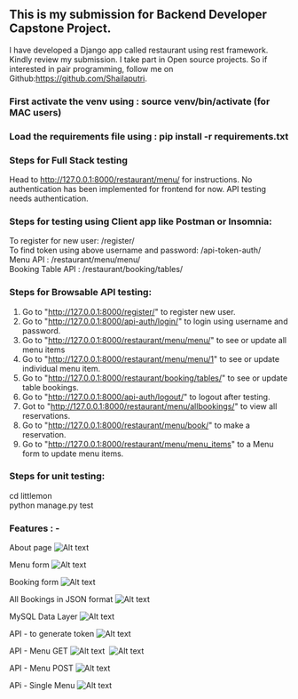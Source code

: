 
## This is my submission for Backend Developer Capstone Project.   

I have developed a Django app called restaurant using rest framework. Kindly review my submission.
I take part in Open source projects. So if interested in pair programming, 
follow me on Github:https://github.com/Shailaputri.   


### First activate the venv using : source venv/bin/activate (for MAC users)  
### Load the requirements file using : pip install -r requirements.txt   

### Steps for Full Stack testing
Head to http://127.0.0.1:8000/restaurant/menu/ for instructions.
No authentication has been implemented for frontend for now.
API testing needs authentication. 

### Steps for testing using Client app like Postman or Insomnia:  
To register for new user: /register/  
To find token using above username and password: /api-token-auth/  
Menu API : /restaurant/menu/menu/  
Booking Table API : /restaurant/booking/tables/  

### Steps for Browsable API testing:   
1. Go to "http://127.0.0.1:8000/register/" to register new user.  
2. Go to "http://127.0.0.1:8000/api-auth/login/" to login using username and password.  
3. Go to "http://127.0.0.1:8000/restaurant/menu/menu/" to see or update all menu items  
4. Go to "http://127.0.0.1:8000/restaurant/menu/menu/1" to see or update individual menu item.  
5. Go to "http://127.0.0.1:8000/restaurant/booking/tables/" to see or update table bookings.  
6. Go to "http://127.0.0.1:8000/api-auth/logout/" to logout after testing.  
7. Got to "http://127.0.0.1:8000/restaurant/menu/allbookings/" to view all reservations.
8. Go to "http://127.0.0.1:8000/restaurant/menu/book/"  to make a reservation.
9. Go to "http://127.0.0.1:8000/restaurant/menu/menu_items" to a Menu form to update menu items.

### Steps for unit testing: 
cd littlemon  
python manage.py test  


### Features : -
About page
![Alt text](Attachments/aboutpage.png?raw=true)&nbsp; 
  
Menu form
![Alt text](Attachments/menuform.png?raw=true)&nbsp;

Booking form
![Alt text](Attachments/reservationbooking.png?raw=true)&nbsp;

All Bookings in JSON format
![Alt text](Attachments/allbookings.png?raw=true)&nbsp;

MySQL Data Layer
![Alt text](Attachments/database.png?raw=true)&nbsp;

API - to generate token
![Alt text](Attachments/generatetoken.png?raw=true)&nbsp;

API - Menu GET
![Alt text](Attachments/MenuAPIPostman.png?raw=true)&nbsp;
![Alt text](Attachments/menupostman.png?raw=true)&nbsp;

API - Menu POST
![Alt text](Attachments/postmenuapopostman.png?raw=true)&nbsp;

APi - Single Menu
![Alt text](Attachments/Singlemenuapipostman.png?raw=true)&nbsp;

